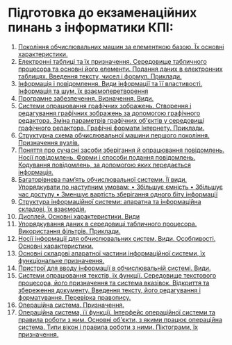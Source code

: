 # Підготовка до екзаменаційних пинань з інформатики КПІ:

1. [Покоління обчислювальних машин за елементною базою. Їх основні характеристики.](./01.md)
2. [Електронні таблиці та їх призначення. Середовище табличного процесора та основні його елементи. Подання даних в електронних таблицях. Введення тексту, чисел і формул. Приклади.](./02.md)
3. [Інформація і повідомлення. Види інформації та її властивості. Інформація та шум, їх
взаємоперетворення](./03.md)
4. [Програмне забезпечення. Визначення. Види.](./04.md)
5. [Системи опрацювання графічних зображень. Створення і редагування графічних зображень за
допомогою графічного редактора. Зміна параметрів графічних об'єктів у середовищі графічного
редактора. Графічні формати Інтернету. Приклади.](./05.md)
6. [Структурна схема обчислювальної машини першого покоління. Призначення вузлів.](./06.md)
7. [Поняття про сучасні засоби зберігання й опрацювання повідомлень. Носії повідомлень.
Форми і способи подання повідомлень. Кодування повідомлень, за допомогою яких
передається інформація.](./07.md)
8. [Багаторівнева пам’ять обчислювальної системи. Її види. Упорядкувати по наступним
умовам:
• Збільшує ємність
• Збільшує час доступу
• Зменшує вартість зберігання одного біту інформації](./08.md)
9. [Структура інформаційної системи: апаратна та інформаційна складові, їх взаємодія.](./09.md)
10.  [Дисплей. Основні характеристики. Види](./10.md)
11. [Упорядкування даних в середовищі табличного процесора. Використання фільтрів. Приклади.](./11.md)
12. [Носії інформації для обчислювальних систем. Види. Особливості. Основні характеристики.](./12.md)
13. [Основні складові апаратної частини інформаційної системи, їх функціональне призначення.](./13.md)
14. [Пристрої для вводу інформації в обчислювальній системі. Види.](./14.md)
15. [Системи опрацювання текстів, їх функції. Середовище текстового процесора, його призначення
та система вказівок. Відкриття та збереження документу. Введення тексту, його редагування і
форматування. Перевірка правопису.](./15.md)
16. [Операційна система. Призначення.](./16.md)
17. [Операційна система, її функції. Інтерфейс операційної системи та правила роботи з ним. Основні
об'єкти, з якими працює операційна система. Типи вікон і правила роботи з ними. Піктограми, їх
призначення.](./17.md)
